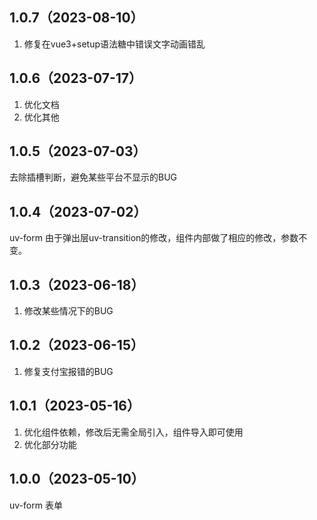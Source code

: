 ## 1.0.7（2023-08-10）
1. 修复在vue3+setup语法糖中错误文字动画错乱
## 1.0.6（2023-07-17）
1. 优化文档
2. 优化其他
## 1.0.5（2023-07-03）
去除插槽判断，避免某些平台不显示的BUG
## 1.0.4（2023-07-02）
uv-form  由于弹出层uv-transition的修改，组件内部做了相应的修改，参数不变。
## 1.0.3（2023-06-18）
1. 修改某些情况下的BUG
## 1.0.2（2023-06-15）
1.  修复支付宝报错的BUG
## 1.0.1（2023-05-16）
1. 优化组件依赖，修改后无需全局引入，组件导入即可使用
2. 优化部分功能
## 1.0.0（2023-05-10）
uv-form 表单
